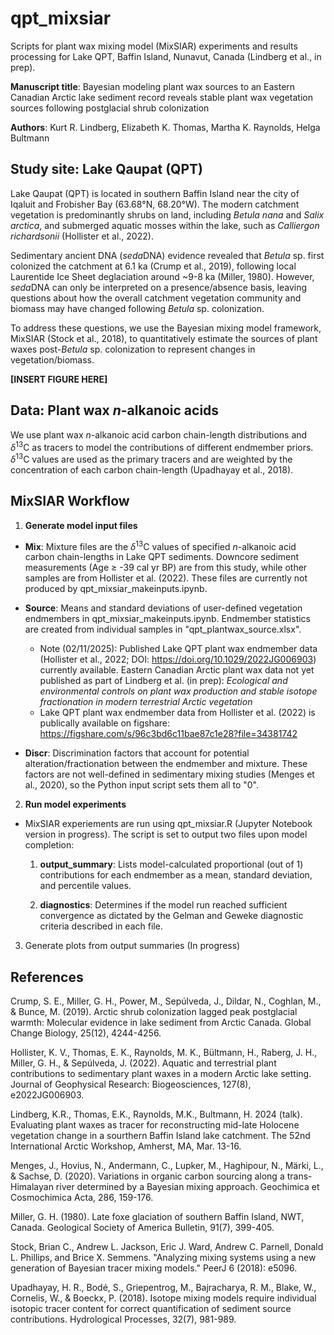 # qpt_mixsiar

Scripts for plant wax mixing model (MixSIAR) experiments and results processing for Lake QPT, Baffin Island, Nunavut, Canada (Lindberg et al., in prep).

**Manuscript title**: Bayesian modeling plant wax sources to an Eastern Canadian Arctic lake sediment record reveals stable plant wax vegetation sources following postglacial shrub colonization

**Authors**: Kurt R. Lindberg, Elizabeth K. Thomas, Martha K. Raynolds, Helga Bultmann

## Study site: Lake Qaupat (QPT)

Lake Qaupat (QPT) is located in southern Baffin Island near the city of Iqaluit and Frobisher Bay (63.68&deg;N, 68.20&deg;W). The modern catchment vegetation is predominantly shrubs on land, including *Betula nana* and *Salix arctica*, and submerged aquatic mosses within the lake, such as *Calliergon richardsonii* (Hollister et al., 2022).

Sedimentary ancient DNA (*seda*DNA) evidence revealed that *Betula* sp. first colonized the catchment at 6.1 ka (Crump et al., 2019), following local Laurentide Ice Sheet deglaciation around ~9-8 ka (Miller, 1980). However, *seda*DNA can only be interpreted on a presence/absence basis, leaving questions about how the overall catchment vegetation community and biomass may have changed following *Betula* sp. colonization.

To address these questions, we use the Bayesian mixing model framework, MixSIAR (Stock et al., 2018), to quantitatively estimate the sources of plant waxes post-*Betula* sp. colonization to represent changes in vegetation/biomass. 

**[INSERT FIGURE HERE]**

## Data: Plant wax *n*-alkanoic acids

We use plant wax *n*-alkanoic acid carbon chain-length distributions and $`\delta`$<sup>13</sup>C as tracers to model the contributions of different endmember priors. $`\delta`$<sup>13</sup>C values are used as the primary tracers and are weighted by the concentration of each carbon chain-length (Upadhayay et al., 2018).


## MixSIAR Workflow

1. **Generate model input files**
   
- **Mix**: Mixture files are the $`\delta`$<sup>13</sup>C values of specified *n*-alkanoic acid carbon chain-lengths in Lake QPT sediments. Downcore sediment measurements (Age $\geq$ -39 cal yr BP) are from this study, while other samples are from Hollister et al. (2022). These files are currently not produced by qpt_mixsiar_makeinputs.ipynb.
  
- **Source**: Means and standard deviations of user-defined vegetation endmembers in qpt_mixsiar_makeinputs.ipynb. Endmember statistics are created from individual samples in "qpt_plantwax_source.xlsx".
   - Note (02/11/2025): Published Lake QPT plant wax endmember data (Hollister et al., 2022; DOI: https://doi.org/10.1029/2022JG006903) currently available. Eastern Canadian Arctic plant wax data not yet published as part of Lindberg et al. (in prep): *Ecological and environmental controls on plant wax production and stable isotope fractionation in modern terrestrial Arctic vegetation*
   - Lake QPT plant wax endmember data from Hollister et al. (2022) is publically available on figshare: https://figshare.com/s/96c3bd6c11bae87c1e28?file=34381742

- **Discr**: Discrimination factors that account for potential alteration/fractionation between the endmember and mixture. These factors are not well-defined in sedimentary mixing studies (Menges et al., 2020), so the Python input script sets them all to "0".

2. **Run model experiments**

- MixSIAR experiements are run using qpt_mixsiar.R (Jupyter Notebook version in progress). The script is set to output two files upon model completion:
  
   1. **output_summary**: Lists model-calculated proportional (out of 1) contributions for each endmember as a mean, standard deviation, and percentile values.
  
   2. **diagnostics**: Determines if the model run reached sufficient convergence as dictated by the Gelman and Geweke diagnostic criteria described in each file.
   
3. Generate plots from output summaries (In progress)

## References

Crump, S. E., Miller, G. H., Power, M., Sepúlveda, J., Dildar, N., Coghlan, M., & Bunce, M. (2019). Arctic shrub colonization lagged peak postglacial warmth: Molecular evidence in lake sediment from Arctic Canada. Global Change Biology, 25(12), 4244-4256.

Hollister, K. V., Thomas, E. K., Raynolds, M. K., Bültmann, H., Raberg, J. H., Miller, G. H., & Sepúlveda, J. (2022). Aquatic and terrestrial plant contributions to sedimentary plant waxes in a modern Arctic lake setting. Journal of Geophysical Research: Biogeosciences, 127(8), e2022JG006903.

Lindberg, K.R., Thomas, E.K., Raynolds, M.K., Bultmann, H. 2024 (talk). Evaluating plant waxes as tracer for reconstructing mid-late Holocene vegetation change in a sourthern Baffin Island lake catchment. The 52nd International Arctic Workshop, Amherst, MA, Mar. 13-16.

Menges, J., Hovius, N., Andermann, C., Lupker, M., Haghipour, N., Märki, L., & Sachse, D. (2020). Variations in organic carbon sourcing along a trans-Himalayan river determined by a Bayesian mixing approach. Geochimica et Cosmochimica Acta, 286, 159-176.

Miller, G. H. (1980). Late foxe glaciation of southern Baffin Island, NWT, Canada. Geological Society of America Bulletin, 91(7), 399-405.

Stock, Brian C., Andrew L. Jackson, Eric J. Ward, Andrew C. Parnell, Donald L. Phillips, and Brice X. Semmens. "Analyzing mixing systems using a new generation of Bayesian tracer mixing models." PeerJ 6 (2018): e5096.

Upadhayay, H. R., Bodé, S., Griepentrog, M., Bajracharya, R. M., Blake, W., Cornelis, W., & Boeckx, P. (2018). Isotope mixing models require individual isotopic tracer content for correct quantification of sediment source contributions. Hydrological Processes, 32(7), 981-989.


